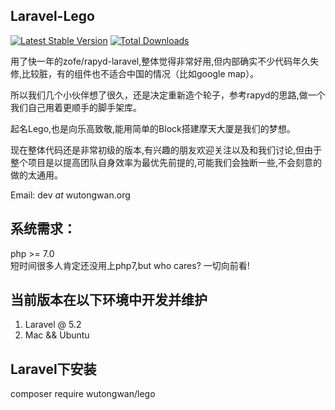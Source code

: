 ## Laravel-Lego

[![Latest Stable Version](https://poser.pugx.org/wutongwan/lego/version.png)](https://packagist.org/packages/wutongwan/lego) 
[![Total Downloads](https://poser.pugx.org/wutongwan/lego/d/total.png)](https://packagist.org/packages/wutongwan/lego)

用了快一年的zofe/rapyd-laravel,整体觉得非常好用,但内部确实不少代码年久失修,比较脏，有的组件也不适合中国的情况（比如google map）。

所以我们几个小伙伴想了很久，还是决定重新造个轮子，参考rapyd的思路,做一个我们自己用着更顺手的脚手架库。

起名Lego,也是向乐高致敬,能用简单的Block搭建摩天大厦是我们的梦想。

现在整体代码还是非常初级的版本,有兴趣的朋友欢迎关注以及和我们讨论,但由于整个项目是以提高团队自身效率为最优先前提的,可能我们会独断一些,不会刻意的做的太通用。

Email: dev _at_ wutongwan.org

## 系统需求：
php >= 7.0  
短时间很多人肯定还没用上php7,but who cares? 一切向前看!

## 当前版本在以下环境中开发并维护
1. Laravel @ 5.2
2. Mac && Ubuntu 

## Laravel下安装
composer require wutongwan/lego
